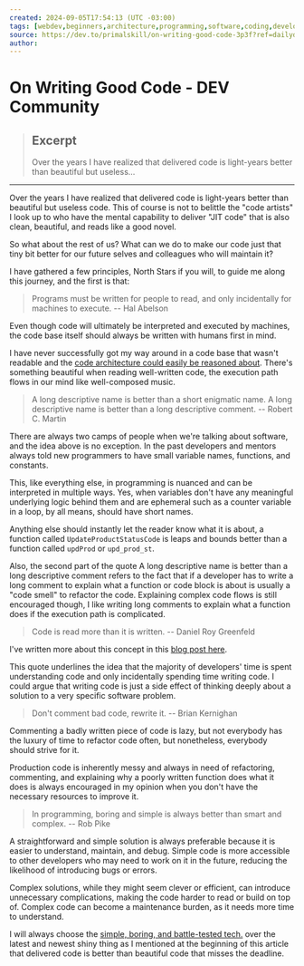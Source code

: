```yaml
---
created: 2024-09-05T17:54:13 (UTC -03:00)
tags: [webdev,beginners,architecture,programming,software,coding,development,engineering,inclusive,community]
source: https://dev.to/primalskill/on-writing-good-code-3p3f?ref=dailydev
author: 
---
```


# On Writing Good Code - DEV Community

> ## Excerpt
> Over the years I have realized that delivered code is light-years better than beautiful but useless...

---
Over the years I have realized that delivered code is light-years better than beautiful but useless code. This of course is not to belittle the "code artists" I look up to who have the mental capability to deliver "JIT code" that is also clean, beautiful, and reads like a good novel.

So what about the rest of us? What can we do to make our code just that tiny bit better for our future selves and colleagues who will maintain it?

I have gathered a few principles, North Stars if you will, to guide me along this journey, and the first is that:

> Programs must be written for people to read, and only incidentally for machines to execute. -- Hal Abelson

Even though code will ultimately be interpreted and executed by machines, the code base itself should always be written with humans first in mind.

I have never successfully got my way around in a code base that wasn't readable and the [code architecture could easily be reasoned about](https://primalskill.blog/wins-and-trade-offs-in-software). There's something beautiful when reading well-written code, the execution path flows in our mind like well-composed music.

> A long descriptive name is better than a short enigmatic name. A long descriptive name is better than a long descriptive comment. -- Robert C. Martin

There are always two camps of people when we're talking about software, and the idea above is no exception. In the past developers and mentors always told new programmers to have small variable names, functions, and constants.

This, like everything else, in programming is nuanced and can be interpreted in multiple ways. Yes, when variables don't have any meaningful underlying logic behind them and are ephemeral such as a counter variable in a loop, by all means, should have short names.

Anything else should instantly let the reader know what it is about, a function called `UpdateProductStatusCode` is leaps and bounds better than a function called `updProd` or `upd_prod_st`.

Also, the second part of the quote A long descriptive name is better than a long descriptive comment refers to the fact that if a developer has to write a long comment to explain what a function or code block is about is usually a "code smell" to refactor the code. Explaining complex code flows is still encouraged though, I like writing long comments to explain what a function does if the execution path is complicated.

> Code is read more than it is written. -- Daniel Roy Greenfeld

I've written more about this concept in this [blog post here](https://primalskill.blog/code-is-read-more-than-it-is-written).

This quote underlines the idea that the majority of developers' time is spent understanding code and only incidentally spending time writing code. I could argue that writing code is just a side effect of thinking deeply about a solution to a very specific software problem.

> Don't comment bad code, rewrite it. -- Brian Kernighan

Commenting a badly written piece of code is lazy, but not everybody has the luxury of time to refactor code often, but nonetheless, everybody should strive for it.

Production code is inherently messy and always in need of refactoring, commenting, and explaining why a poorly written function does what it does is always encouraged in my opinion when you don't have the necessary resources to improve it.

> In programming, boring and simple is always better than smart and complex. -- Rob Pike

A straightforward and simple solution is always preferable because it is easier to understand, maintain, and debug. Simple code is more accessible to other developers who may need to work on it in the future, reducing the likelihood of introducing bugs or errors.

Complex solutions, while they might seem clever or efficient, can introduce unnecessary complications, making the code harder to read or build on top of. Complex code can become a maintenance burden, as it needs more time to understand.

I will always choose the [simple, boring, and battle-tested tech.](https://primalskill.blog/its-probably-fine) over the latest and newest shiny thing as I mentioned at the beginning of this article that delivered code is better than beautiful code that misses the deadline.
